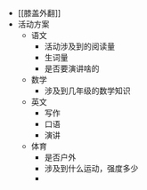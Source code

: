 - [[膝盖外翻]]
- 活动方案
	- 语文
		- 活动涉及到的阅读量
		- 生词量
		- 是否要演讲啥的
	- 数学
		- 涉及到几年级的数学知识
	- 英文
		- 写作
		- 口语
		- 演讲
	- 体育
		- 是否户外
		- 涉及到什么运动，强度多少
		-
